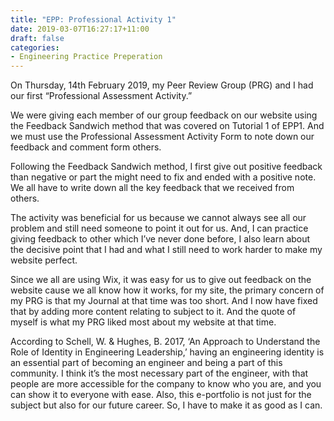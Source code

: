 ```yaml
---
title: "EPP: Professional Activity 1"
date: 2019-03-07T16:27:17+11:00
draft: false
categories:
- Engineering Practice Preperation
---
```


On Thursday, 14th February 2019, my Peer Review Group (PRG) and I had our first “Professional Assessment Activity.”


We were giving each member of our group feedback on our website using the Feedback Sandwich method that was covered on Tutorial 1 of EPP1. And we must use the Professional Assessment Activity Form to note down our feedback and comment form others.


Following the Feedback Sandwich method, I first give out positive feedback than negative or part the might need to fix and ended with a positive note. We all have to write down all the key feedback that we received from others.


The activity was beneficial for us because we cannot always see all our problem and still need someone to point it out for us. And, I can practice giving feedback to other which I’ve never done before, I also learn about the decisive point that I had and what I still need to work harder to make my website perfect.


Since we all are using Wix, it was easy for us to give out feedback on the website cause we all know how it works, for my site, the primary concern of my PRG is that my Journal at that time was too short. And I now have fixed that by adding more content relating to subject to it. And the quote of myself is what my PRG liked most about my website at that time.


According to Schell, W. & Hughes, B. 2017, ‘An Approach to Understand the Role of Identity in Engineering Leadership,’ having an engineering identity is an essential part of becoming an engineer and being a part of this community. I think it’s the most necessary part of the engineer, with that people are more accessible for the company to know who you are, and you can show it to everyone with ease. Also, this e-portfolio is not just for the subject but also for our future career. So, I have to make it as good as I can.
